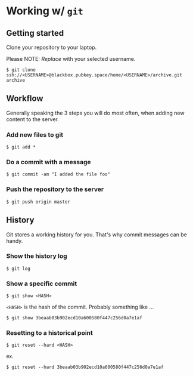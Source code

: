 # Working w/ `git`

## Getting started

Clone your repository to your laptop.

Please NOTE: *Replace <USERSNAME>* with your selected username.

    $ git clone ssh://<USERNAME>@blackbox.pubkey.space/home/<USERNAME>/archive.git archive

## Workflow

Generally speaking the 3 steps you will do most often, when adding new content to the server.

### Add new files to git

    $ git add *

### Do a commit with a message

    $ git commit -am "I added the file foo"

### Push the repository to the server

    $ git push origin master

## History

Git stores a working history for you.  That's why commit messages can be handy.

### Show the history log

    $ git log

### Show a specific commit

    $ git show <HASH>

`<HASH>` is the hash of the commit.  Probably something like ...

    $ git show 3beaab03b902ecd10a600580f447c256d0a7e1af

### Resetting to a historical point

    $ git reset --hard <HASH>

ex.

    $ git reset --hard 3beaab03b902ecd10a600580f447c256d0a7e1af

